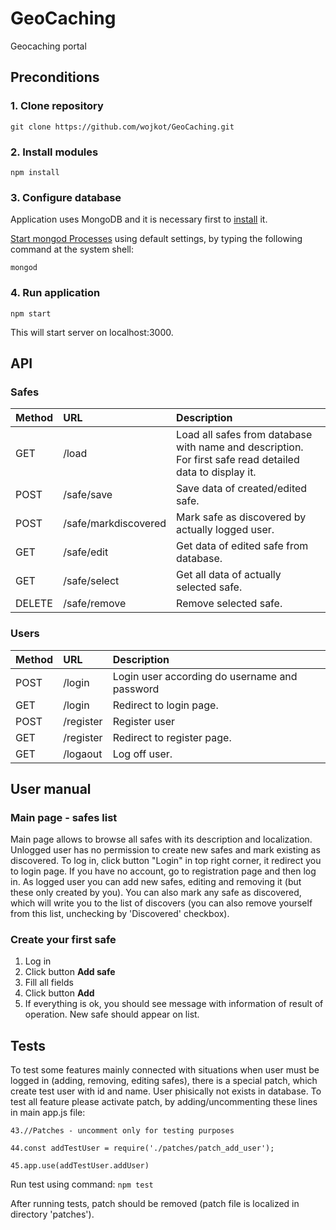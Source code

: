 # GeoCaching
Geocaching portal

##  **Preconditions**
### 1. Clone repository

`git clone https://github.com/wojkot/GeoCaching.git`

### 2. Install modules

`npm install`

### 3. Configure database

Application uses MongoDB and it is necessary first to [install](https://docs.mongodb.com/manual/installation/#mongodb-community-edition) it.

[Start mongod Processes](https://docs.mongodb.com/manual/tutorial/manage-mongodb-processes/) using default settings,
by typing the following command at the system shell:

`mongod`


### 4. Run application

`npm start`

This will start server on localhost:3000.

## API

### Safes
| Method       | URL            | Description   |
| :---         |     :---       | :---          |
| GET          | /load          | Load all safes from database with name and description. For first safe read detailed data to display it.    |
| POST     | /safe/save       | Save data of created/edited safe.      |
| POST     | /safe/markdiscovered       | Mark safe as discovered by actually logged user.      |
| GET| /safe/edit       | Get data of edited safe from database.      |
| GET| /safe/select       | Get all data of actually selected safe.      |
| DELETE| /safe/remove| Remove selected safe.      |


### Users
| Method       | URL            | Description   |
| :---         |     :---       | :---          |
| POST| /login| Login user according do username and password  |
| GET| /login       | Redirect to login page.      |
| POST| /register| Register user   |
| GET| /register| Redirect to register page.      |
| GET| /logaout| Log off user.      |

## User manual

### Main page - safes list
Main page allows to browse all safes with its description and localization. Unlogged user has no permission to create new safes and mark existing as discovered. 
To log in, click button "Login" in top right corner, it redirect you to login page. If you have no account, go to registration page and then log in.
As logged user you can add new safes, editing and removing it (but these only created by you). You can also mark any safe as discovered, which will write you to the list of discovers (you can also remove yourself from this list, unchecking by 'Discovered' checkbox).

### Create your first safe
1. Log in
2. Click button **Add safe**
3. Fill all fields
4. Click button **Add**
5. If everything is ok, you should see message with information of result of operation. New safe should appear on list.


## Tests

To test some features mainly connected with situations when user must be logged in (adding, removing, editing safes), there is a special patch, which create test user with id and name. User phisically not exists in database. To test all feature please activate patch, by adding/uncommenting these lines in main app.js file:

`43.//Patches - uncomment only for testing purposes`

`44.const addTestUser = require('./patches/patch_add_user');`

`45.app.use(addTestUser.addUser)`

Run test using command:
`npm test`

After running tests, patch should be removed (patch file is localized in directory 'patches').

